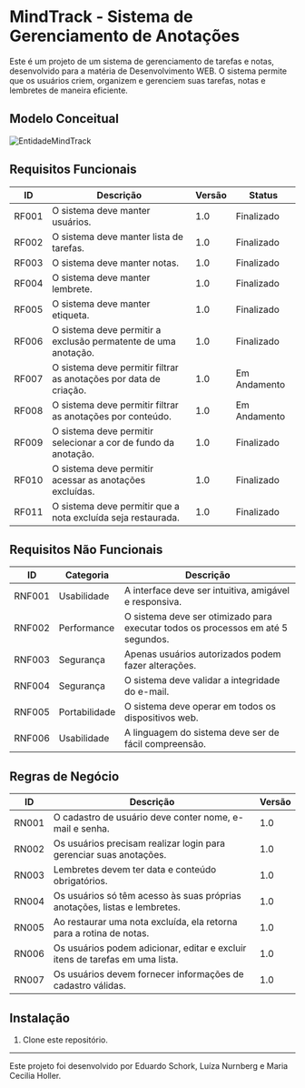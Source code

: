 # MindTrack - Sistema de Gerenciamento de Anotações

Este é um projeto de um sistema de gerenciamento de tarefas e notas, desenvolvido para a matéria de Desenvolvimento WEB. O sistema permite que os usuários criem, organizem e gerenciem suas tarefas, notas e lembretes de maneira eficiente.

## Modelo Conceitual 

![EntidadeMindTrack](https://github.com/maariaceciliaholler/MindTrack/assets/52547463/3781d9df-70aa-442d-9d82-327620d7bf8a)

## Requisitos Funcionais

| ID   | Descrição                                                | Versão | Status       |
|------|----------------------------------------------------------|--------|--------------|
| RF001| O sistema deve manter usuários.                          | 1.0    | Finalizado |
| RF002| O sistema deve manter lista de tarefas.                  | 1.0    | Finalizado |
| RF003| O sistema deve manter notas.                             | 1.0    | Finalizado |
| RF004| O sistema deve manter lembrete.                          | 1.0    | Finalizado |
| RF005| O sistema deve manter etiqueta.                          | 1.0    | Finalizado |
| RF006| O sistema deve permitir a exclusão permatente de uma anotação.    | 1.0    | Finalizado |
| RF007| O sistema deve permitir filtrar as anotações por data de criação. | 1.0    | Em Andamento |
| RF008| O sistema deve permitir filtrar as anotações por conteúdo. | 1.0    | Em Andamento |
| RF009| O sistema deve permitir selecionar a cor de fundo da anotação. | 1.0    | Finalizado |
| RF010| O sistema deve permitir acessar as anotações excluídas.  | 1.0    | Finalizado |
| RF011| O sistema deve permitir que a nota excluída seja restaurada. | 1.0    | Finalizado |


## Requisitos Não Funcionais

| ID | Categoria | Descrição |
|----|-----------|-----------|
| RNF001 | Usabilidade | A interface deve ser intuitiva, amigável e responsiva. |
| RNF002 | Performance | O sistema deve ser otimizado para executar todos os processos em até 5 segundos. |
| RNF003 | Segurança | Apenas usuários autorizados podem fazer alterações. |
| RNF004 | Segurança | O sistema deve validar a integridade do e-mail. |
| RNF005 | Portabilidade | O sistema deve operar em todos os dispositivos web. |
| RNF006 | Usabilidade | A linguagem do sistema deve ser de fácil compreensão. |

## Regras de Negócio

| ID | Descrição | Versão |
|----|-----------|--------|
| RN001 | O cadastro de usuário deve conter nome, e-mail e senha. | 1.0 |
| RN002 | Os usuários precisam realizar login para gerenciar suas anotações. | 1.0 |
| RN003 | Lembretes devem ter data e conteúdo obrigatórios. | 1.0 |
| RN004 | Os usuários só têm acesso às suas próprias anotações, listas e lembretes. | 1.0 |
| RN005 | Ao restaurar uma nota excluída, ela retorna para a rotina de notas. | 1.0 |
| RN006 | Os usuários podem adicionar, editar e excluir itens de tarefas em uma lista. | 1.0 |
| RN007 | Os usuários devem fornecer informações de cadastro válidas. | 1.0 |

## Instalação

1. Clone este repositório.

---
Este projeto foi desenvolvido por Eduardo Schork, Luíza Nurnberg e Maria Cecilia Holler. 
